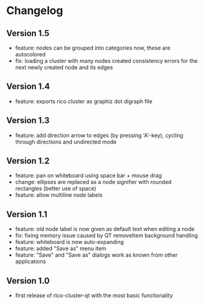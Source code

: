 # Changelog

## Version 1.5

* feature: nodes can be grouped into categories now, these are autocolored
* fix: loading a cluster with many nodes created consistency errors for the next newly created node and its edges


## Version 1.4

* feature: exports rico cluster as graphiz dot digraph file

## Version 1.3

* feature: add direction arrow to edges (by pressing 'A'-key), cycling through directions and undirected mode

## Version 1.2

* feature: pan on whiteboard using space bar + mouse drag
* change: ellipses are replaced as a node signifier with rounded rectangles (better use of space)
* feature: allow multiline node labels


## Version 1.1

* feature: old node label is now given as default text when editing a node
* fix: fixing memory issue caused by QT removeItem background handling
* feature: whiteboard is now auto-expanding
* feature: added "Save as" menu item
* feature: "Save" and "Save as" dialogs work as known from other applications


## Version 1.0

* first release of rico-cluster-qt with the most basic functionality

